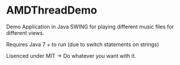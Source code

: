 # AMDThreadDemo
Demo Application in Java SWING for playing different music files for different views.

Requires Java 7 + to run (due to switch statements on strings)

Lisenced under MIT -> Do whatever you want with it.

